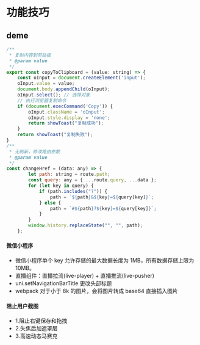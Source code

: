 # 功能技巧

## deme

```js
/**
 * 复制内容到剪贴板
 * @param value
 */
export const copyToClipboard = (value: string) => {
	const oInput = document.createElement('input');
	oInput.value = value;
	document.body.appendChild(oInput);
	oInput.select(); // 选择对象
	// 执行浏览器复制命令
	if (document.execCommand('Copy')) {
		oInput.className = 'oInput';
		oInput.style.display = 'none';
		return showToast("复制成功");
	}
	return showToast("复制失败");
}
/**
 * 无刷新，修改路由参数
 * @param value
 */
const changeHref = (data: any) => {
		let path: string = route.path;
		const query: any = { ...route.query, ...data };
		for (let key in query) {
			if (path.includes("?")) {
				path = `${path}&${key}=${query[key]}`;
			} else {
				path = `#${path}?${key}=${query[key]}`;
			}
		}
		window.history.replaceState("", "", path);
	};
```





#### 微信小程序

-   微信小程序单个 key 允许存储的最大数据长度为 1MB，所有数据存储上限为 10MB。
-   直播组件：直播拉流(live-player) + 直播推流(live-pusher)
-   uni.setNavigationBarTitle 更改头部标题
-   webpack 对于小于 8k 的图片，会将图片转成 base64 直接插入图片

#### 阻止用户截图

-   1.阻止右键保存和拖拽
-   2.失焦后加遮罩层
-   3.高速动态马赛克
